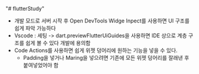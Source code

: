 "# flutterStudy" 

- 개발 모드로 서버 시작 후 Open DevTools Widge Inpect를 사용하면 UI 구조를 쉽게 파악 가능하다
- Vscode : 세팅 -> dart.previewFlutterUiGuides을 사용하면 IDE 상으로 계층 구조를 쉽게 볼 수 있다 개발에 용의함
- Code Actions를 사용하면 쉽게 위젯 덩어리에 원하는 기능을 넣을 수 있다.
  - Padding을 넣거나 Maring을 넣으려면 기존에 모든 위젯 덩어리를 잘래낸 후 붙여넣었어야 함     
